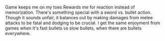 Game keeps me on my toes
Rewards me for reaction instead of memorization.
There's something special with a sword vs. bullet action. Though it sounds unfair, it balances out by making damages from melee attacks to be fatal and dodging to be crucial. I get the same enjoyment from games when it's fast bullets vs slow bullets, when there are bullets everywhere.
